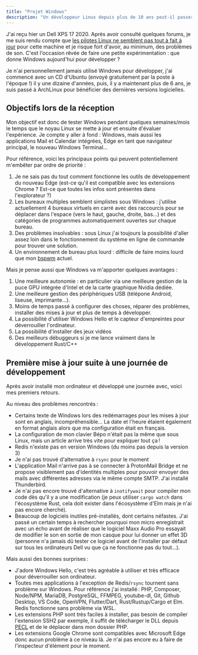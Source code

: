 ```yaml
---
title: "Projet Windows"
description: "Un développeur Linux depuis plus de 10 ans peut-il passer à Windows ?"
---
```


J'ai reçu hier un Dell XPS 17 2020. Après avoir consulté quelques forums, je me suis rendu compte que [les pilotes Linux ne semblent pas tout à fait à jour](https://wiki.archlinux.org/index.php/Dell_XPS_17) pour cette machine et je risque fort d'avoir, au minimum, des problèmes de son. C'est l'occasion rêvée de faire une petite expérimentation : que donne Windows aujourd'hui pour développer ?

Je n'ai personnellement jamais utilisé Windows pour développer, j'ai commencé avec un CD d'Ubuntu (envoyé gratuitement par la poste à l'époque !) il y une dizaine d'années, puis, il y a maintenant plus de 6 ans, je suis passé à ArchLinux pour bénéficier des dernières versions logicielles.

## Objectifs lors de la réception

Mon objectif est donc de tester Windows pendant quelques semaines/mois le temps que le noyau Linux se mette à jour et ensuite d'évaluer l'expérience. Je compte y aller à fond : Windows, mais aussi les applications Mail et Calendar intégrées, Edge en tant que navigateur principal, le nouveau Windows Terminal…

Pour référence, voici les principaux points qui peuvent potentiellement m'embêter par ordre de priorité :

1. Je ne sais pas du tout comment fonctionne les outils de développement du nouveau Edge (est-ce qu'il est compatible avec les extensions Chrome ? Est-ce que toutes les infos sont présentes dans l'explorateur ?)
1. Les bureaux multiples semblent simplistes sous Windows : j'utilise actuellement 4 bureaux virtuels en carré avec des raccourcis pour se déplacer dans l'espace (vers le haut, gauche, droite, bas…) et des catégories de programmes automatiquement ouvertes sur chaque bureau.
1. Des problèmes insolvables : sous Linux j'ai toujours la possibilité d'aller assez loin dans le fonctionnement du système en ligne de commande pour trouver une solution.
1. Un environnement de bureau plus lourd : difficile de faire moins lourd que mon [bspwm](https://wiki.archlinux.org/index.php/Bspwm) actuel.

Mais je pense aussi que Windows va m'apporter quelques avantages :

1. Une meilleure autonomie : en particulier via une meilleure gestion de la puce GPU intégrée d'Intel et de la carte graphique Nvidia dédiée.
1. Une meilleure gestion des périphériques USB (télépone Android, liseuse, imprimante…).
1. Moins de temps passé à configurer des choses, réparer des problèmes, installer des mises à jour et plus de temps à développer.
1. La possibilité d'utiliser Windows Hello et le capteur d'empreintes pour déverrouiller l'ordinateur.
1. La possibilité d'installer des jeux vidéos
1. Des meilleurs débuggeurs si je me lance vraiment dans le développement Rust/C++

## Première mise à jour suite à une journée de développement

Après avoir installé mon ordinateur et développé une journée avec, voici mes premiers retours.

Au niveau des problèmes rencontrés :
- Certains texte de Windows lors des redémarrages pour les mises à jour sont en anglais, incompréhensible… La date et l'heure étaient également en format anglais alors que ma configuration était en français.
- La configuration de mon clavier Bépo n'était pas la même que sous Linux, mais un article arrive très vite pour expliquer tout ça !
- Redis n'existe pas en version Windows (du moins pas depuis la version 3)
- Je n'ai pas trouvé d'alternative à `rsync` pour le moment
- L'application Mail n'arrive pas à se connecter à ProtonMail Bridge et ne propose visiblement pas d'identités multiples pour pouvoir envoyer des mails avec différentes adresses via le même compte SMTP. J'ai installé Thunderbird.
- Je n'ai pas encore trouvé d'alternative à `inotifywait` pour compiler mon code dès qu'il y a une modification (je peux utiliser `cargo watch` dans l'écosystème Rust, cela doit exister dans l'écosystème d'Elm mais je n'ai pas encore cherché).
- Beaucoup de logiciels inutiles pré-installés, dont certains néfastes. J'ai passé un certain temps à rechercher pourquoi mon micro enregistrait avec un écho avant de réaliser que le logiciel Maxx Audio Pro essayait de modifier le son en sortie de mon casque pour lui donner un effet 3D (personne n'a jamais dû tester ce logiciel avant de l'installer par défaut sur tous les ordinateurs Dell vu que ça ne fonctionne pas du tout…).

Mais aussi des bonnes surprises :
- J'adore Windows Hello, c'est très agréable à utiliser et très efficace pour déverrouiller son ordinateur.
- Toutes mes applications à l'exception de Redis/`rsync` tournent sans problème sur Windows. Pour référence j'ai installé : PHP, Composer, Node/NPM, MariaDB, PostgreSQL, FFMPEG, youtube-dl, Git, Github Desktop, VS Code, OpenVPN, Flutter/Dart, Rust/Rustup/Cargo et Elm. Redis fonctionne sans problème via WSL.
- Les extensions PHP sont très faciles à installer, pas besoin de compiler l'extension SSH2 par exemple, il suffit de télécharger le DLL depuis [PECL](https://windows.php.net/downloads/pecl/releases/) et de le déplacer dans mon dossier PHP.
- Les extensions Google Chrome sont compatibles avec Microsoft Edge donc aucun problème à ce niveau là. Je n'ai pas encore eu à faire de l'inspecteur d'élément pour le moment.